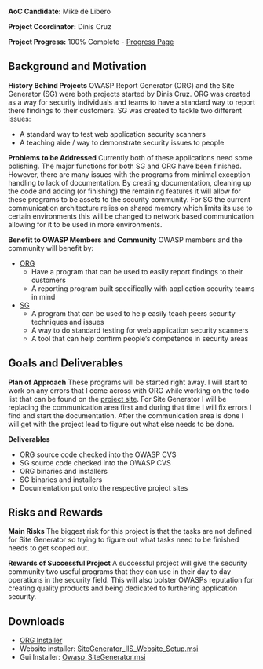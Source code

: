 **AoC Candidate:** Mike de Libero

**Project Coordinator:** Dinis Cruz

**Project Progress:** 100% Complete - [Progress
Page](OWASP_Autumn_of_Code_2006_-_Projects:_SiteGenerator_and_ORG_-_Progress "wikilink")

## Background and Motivation

**History Behind Projects** OWASP Report Generator (ORG) and the Site
Generator (SG) were both projects started by Dinis Cruz. ORG was created
as a way for security individuals and teams to have a standard way to
report there findings to their customers. SG was created to tackle two
different issues:

  - A standard way to test web application security scanners
  - A teaching aide / way to demonstrate security issues to people

**Problems to be Addressed** Currently both of these applications need
some polishing. The major functions for both SG and ORG have been
finished. However, there are many issues with the programs from minimal
exception handling to lack of documentation. By creating documentation,
cleaning up the code and adding (or finishing) the remaining features it
will allow for these programs to be assets to the security community.
For SG the current communication architecture relies on shared memory
which limits its use to certain environments this will be changed to
network based communication allowing for it to be used in more
environments.

**Benefit to OWASP Members and Community** OWASP members and the
community will benefit by:

  - [ORG](Owasp_Report_Generator "wikilink")
      - Have a program that can be used to easily report findings to
        their customers
      - A reporting program built specifically with application security
        teams in mind
  - [SG](Owasp_SiteGenerator "wikilink")
      - A program that can be used to help easily teach peers security
        techniques and issues
      - A way to do standard testing for web application security
        scanners
      - A tool that can help confirm people’s competence in security
        areas

## Goals and Deliverables

**Plan of Approach** These programs will be started right away. I will
start to work on any errors that I come across with ORG while working on
the todo list that can be found on the [project
site](Owasp_Report_Generator "wikilink"). For Site Generator I will be
replacing the communication area first and during that time I will fix
errors I find and start the documentation. After the communication area
is done I will get with the project lead to figure out what else needs
to be done.

**Deliverables**

  - ORG source code checked into the OWASP CVS
  - SG source code checked into the OWASP CVS
  - ORG binaries and installers
  - SG binaries and installers
  - Documentation put onto the respective project sites

## Risks and Rewards

**Main Risks** The biggest risk for this project is that the tasks are
not defined for Site Generator so trying to figure out what tasks need
to be finished needs to get scoped out.

**Rewards of Successful Project** A successful project will give the
security community two useful programs that they can use in their day to
day operations in the security field. This will also bolster OWASPs
reputation for creating quality products and being dedicated to
furthering application security.

## Downloads

  - [ORG
    Installer](http://sourceforge.net/project/downloading.php?group_id=64424&use_mirror=osdn&filename=ORG_v0.88.msi)
  - Website installer:
    [SiteGenerator_IIS_Website_Setup.msi](http://umn.dl.sourceforge.net/sourceforge/owasp/SiteGenerator_IIS_Website_Setup_v0.80.msi)
  - Gui Installer:
    [Owasp_SiteGenerator.msi](http://umn.dl.sourceforge.net/sourceforge/owasp/SiteGenerator_GUI_Setup_v0.80.msi)